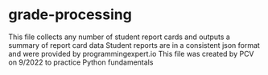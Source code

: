 # grade-processing
This file collects any number of student report cards and outputs a summary of report card data     Student reports are in a consistent json format and were provided by programmingexpert.io     This file was created by PCV on 9/2022 to practice Python fundamentals

